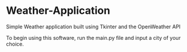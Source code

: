 # Weather-Application
Simple Weather application built using Tkinter and the OpenWeather API

To begin using this software, run the main.py file and input a city of your choice.
